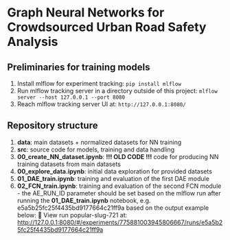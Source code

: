 # Graph Neural Networks for Crowdsourced Urban Road Safety Analysis

## Preliminaries for training models

1. Install mlflow for experiment tracking: `pip install mlflow`
2. Run mlflow tracking server in a directory outside of this project: `mlflow server --host 127.0.0.1 --port 8080`
3. Reach mlflow tracking server UI at: `http://127.0.0.1:8080/`

## Repository structure

1. **data**: main datasets + normalized datasets for NN training
2. **src**: source code for models, training and data handling
3. **00_create_NN_dataset.ipynb**: **!!! OLD CODE !!!** code for producing NN training datasets from main datasets 
4. **00_explore_data.ipynb**: initial data exploration for provided datasets
5. **01_DAE_train.ipynb**: training and evaluation of the first DAE module
6. **02_FCN_train.ipynb**: training and evaluation of the second FCN module - the AE_RUN_ID parameter should be set based on the mlflow run after running the **01_DAE_train.ipynb** notebook, e.g. e5a5b25fc25f4435bd9177664c21ff9a based on the output example below:
🏃 View run popular-slug-721 at: http://127.0.0.1:8080/#/experiments/775881003945806667/runs/e5a5b25fc25f4435bd9177664c21ff9a
